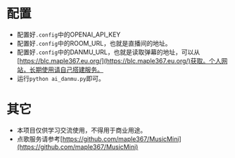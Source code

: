 # 配置
- 配置好`.config`中的OPENAI_API_KEY
- 配置好`.config`中的ROOM_URL，也就是直播间的地址。
- 配置好`.config`中的DANMU_URL，也就是读取弹幕的地址，可以从[https://blc.maple367.eu.org/](https://blc.maple367.eu.org/)获取。个人网站，长期使用请自己搭建服务。
- 运行`python ai_danmu.py`即可。

# 其它
- 本项目仅供学习交流使用，不得用于商业用途。
- 点歌服务请参考[https://github.com/maple367/MusicMini](https://github.com/maple367/MusicMini)